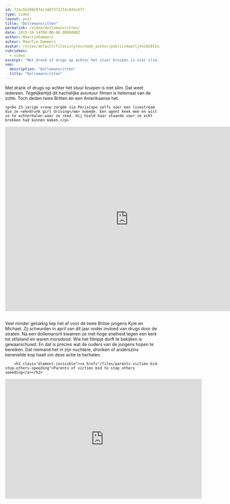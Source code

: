 ```yaml
---
id: 71bc5b29929f4c34973712f4c835c6f7
type: video
layout: post
title: "Dollemansritten"
permalink: /video/dollemansritten/
date: 2015-10-14T00:00:00.0000000Z
author: MaartjeDammers
auteur: Maartje Dammers
avatar: /sites/default/files/styles/node_author/public/maartje%202015nieuw.jpg?itok=7dLFVk05
rubrieken:
  - video
excerpt: "Met drank of drugs op achter het stuur kruipen is niet slim. Dat weet iedereen. Tegelijkertijd dit hachelijke avontuur filmen is helemaal van de zotte. Toch deden twee Britten en een Amerikaanse het.  "
seo:
  description: "Dollemansritten"
  title: "Dollemansritten"
---
```

Met drank of drugs op achter het stuur kruipen is niet slim. Dat weet iedereen. Tegelijkertijd dit hachelijke avontuur filmen is helemaal van de zotte. Toch deden twee Britten en een Amerikaanse het.  

    <p>De 23-jarige vrouw zorgde via Periscope zelfs voor een livestream die ze <em>Drunk girl driving</em> noemde. Een agent keek mee en wist zo te achterhalen waar ze reed. Hij hield haar staande voor ze echt brokken had kunnen maken.</p>
<iframe allowfullscreen="" src="https://www.youtube.com/embed/sTCJzRxHzgw" frameborder="0" height="600" width="800"></iframe><p><br>Veel minder gelukkig liep het af voor de twee Britse jongens Kyle en Michael. Zij scheurden in april van dit jaar onder invloed van drugs door de straten. Na een dollemansrit kwamen ze met hoge snelheid tegen een kerk tot stilstand en waren morsdood. Wie het filmpje durft te bekijken is gewaarschuwd. En dat is precies wat de ouders van de jongens hopen te bereiken. Dat niemand het in zijn nuchtere, dronken of anderszins benevelde kop haalt om deze actie te herhalen.</p>
<p><div class="media media-element-container media-default"><div id="file-12231" class="file file-video file-video-youtube">

        <h2 class="element-invisible"><a href="/files/parents-victims-bid-stop-others-speeding">Parents of victims bid to stop others speeding</a></h2>
    
  
  <div class="content">
    <div class="media-youtube-video media-element file-default media-youtube-1">
  <iframe class="media-youtube-player" width="640" height="390" title="Parents of victims bid to stop others speeding" src="https://www.youtube.com/embed/fHi9CDrSDxQ?wmode=opaque&controls=" name="Parents of victims bid to stop others speeding" frameborder="0" allowfullscreen="">Video van Parents of victims bid to stop others speeding</iframe>
</div>
  </div>

  
</div>
</div>
<p> </p>  
